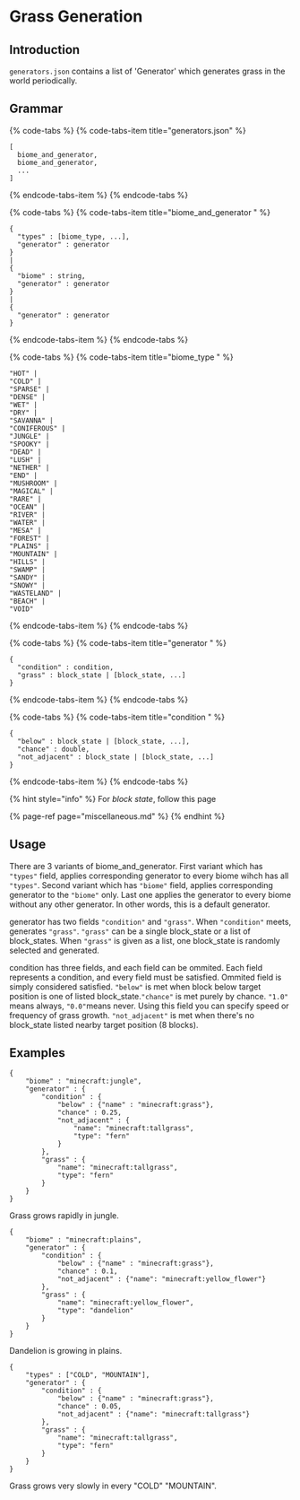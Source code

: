 # Grass Generation

## Introduction

`generators.json` contains a list of 'Generator' which generates grass in the world periodically.

## Grammar

{% code-tabs %}
{% code-tabs-item title="generators.json" %}
```text
[
  biome_and_generator,
  biome_and_generator,
  ...
]
```
{% endcode-tabs-item %}
{% endcode-tabs %}

{% code-tabs %}
{% code-tabs-item title="biome\_and\_generator " %}
```text
{
  "types" : [biome_type, ...],
  "generator" : generator
}
|
{
  "biome" : string,
  "generator" : generator
}
|
{
  "generator" : generator
}
```
{% endcode-tabs-item %}
{% endcode-tabs %}

{% code-tabs %}
{% code-tabs-item title="biome\_type " %}
```text
"HOT" |
"COLD" |
"SPARSE" |
"DENSE" |
"WET" |
"DRY" |
"SAVANNA" |
"CONIFEROUS" |
"JUNGLE" |
"SPOOKY" |
"DEAD" |
"LUSH" |
"NETHER" |
"END" |
"MUSHROOM" |
"MAGICAL" |
"RARE" |
"OCEAN" |
"RIVER" |
"WATER" |
"MESA" |
"FOREST" |
"PLAINS" |
"MOUNTAIN" |
"HILLS" |
"SWAMP" |
"SANDY" |
"SNOWY" |
"WASTELAND" |
"BEACH" |
"VOID"
```
{% endcode-tabs-item %}
{% endcode-tabs %}

{% code-tabs %}
{% code-tabs-item title="generator " %}
```text
{
  "condition" : condition,
  "grass" : block_state | [block_state, ...]
}
```
{% endcode-tabs-item %}
{% endcode-tabs %}

{% code-tabs %}
{% code-tabs-item title="condition " %}
```text
{
  "below" : block_state | [block_state, ...],
  "chance" : double,
  "not_adjacent" : block_state | [block_state, ...]
}
```
{% endcode-tabs-item %}
{% endcode-tabs %}

{% hint style="info" %}
For _block state_, follow this page

{% page-ref page="miscellaneous.md" %}
{% endhint %}

## Usage

There are 3 variants of biome\_and\_generator. First variant which has `"types"` field, applies corresponding generator to every biome wihch has all `"types"`. Second variant which has `"biome"` field, applies corresponding generator to the `"biome"` only. Last one applies the generator to every biome without any other generator. In other words, this is a default generator.

generator has two fields `"condition"` and `"grass"`. When `"condition"` meets, generates `"grass"`. `"grass"` can be a single block\_state or a list of block\_states. When `"grass"` is given as a list, one block\_state is randomly selected and generated.

condition has three fields, and each field can be ommited. Each field represents a condition, and every field must be satisfied. Ommited field is simply considered satisfied. `"below"` is met when block below target position is one of listed block\_state.`"chance"` is met purely by chance. `"1.0"` means always, `"0.0"`means never. Using this field you can specify speed or frequency of grass growth. `"not_adjacent"` is met when there's no block\_state listed nearby target position \(8 blocks\).

## Examples

```text
{
    "biome" : "minecraft:jungle",
    "generator" : {
        "condition" : {
            "below" : {"name" : "minecraft:grass"},
            "chance" : 0.25,
            "not_adjacent" : {
                "name": "minecraft:tallgrass",
                "type": "fern"
            }
        },
        "grass" : {
            "name": "minecraft:tallgrass",
            "type": "fern"
        }
    }
}
```

Grass grows rapidly in jungle.

```text
{
    "biome" : "minecraft:plains",
    "generator" : {
        "condition" : {
            "below" : {"name" : "minecraft:grass"},
            "chance" : 0.1,
            "not_adjacent" : {"name": "minecraft:yellow_flower"}
        },
        "grass" : {
            "name": "minecraft:yellow_flower",
            "type": "dandelion"
        }
    }
}
```

Dandelion is growing in plains.

```text
{
    "types" : ["COLD", "MOUNTAIN"],
    "generator" : {
        "condition" : {
            "below" : {"name" : "minecraft:grass"},
            "chance" : 0.05,
            "not_adjacent" : {"name": "minecraft:tallgrass"}
        },
        "grass" : {
            "name": "minecraft:tallgrass",
            "type": "fern"
        }
    }
}
```

Grass grows very slowly in every "COLD" "MOUNTAIN".

